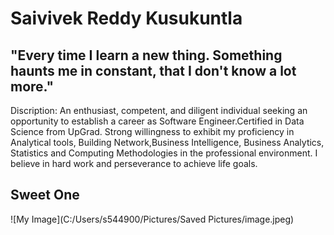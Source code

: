 # Saivivek Reddy Kusukuntla

## "Every time I learn a new thing. Something haunts me in constant, that I don't know a lot more."

Discription: An enthusiast, competent, and diligent individual seeking an opportunity to establish a career as Software Engineer.Certified in Data Science from UpGrad. Strong willingness to exhibit my proficiency in Analytical tools, Building Network,Business Intelligence, Business Analytics, Statistics and Computing Methodologies in the professional environment. I believe in hard work and perseverance to achieve life goals.

## Sweet One

![My Image](C:/Users/s544900/Pictures/Saved Pictures/image.jpeg)

